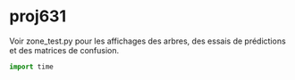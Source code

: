 # proj631

Voir zone_test.py pour les affichages des arbres, des essais de prédictions et des matrices de confusion.

```python
import time
```

